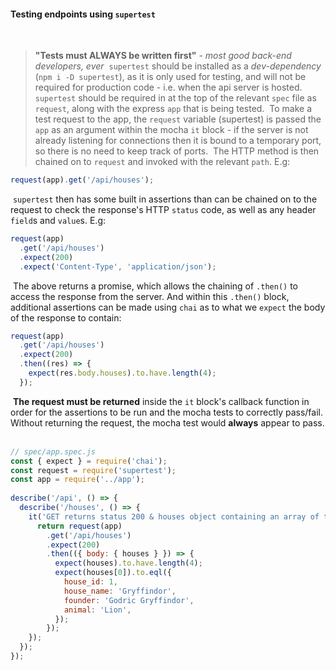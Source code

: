 #### Testing endpoints using `supertest`
​
> **"Tests must ALWAYS be written first"** - _most good back-end developers, ever_
​
`supertest` should be installed as a _dev-dependency_ (`npm i -D supertest`), as it is only used for testing, and will not be required for production code - i.e. when the api server is hosted.
​
`supertest` should be required in at the top of the relevant `spec` file as `request`, along with the express `app` that is being tested.
​
To make a test request to the app, the `request` variable (supertest) is passed the `app` as an argument within the mocha `it` block - if the server is not already listening for connections then it is bound to a temporary port, so there is no need to keep track of ports.
​
The HTTP method is then chained on to `request` and invoked with the relevant `path`. E.g:
​
```js
request(app).get('/api/houses');
```
​
`supertest` then has some built in assertions than can be chained on to the request to check the response's HTTP `status` code, as well as any header `field`s and `value`s. E.g:
​
```js
request(app)
  .get('/api/houses')
  .expect(200)
  .expect('Content-Type', 'application/json');
```
​
The above returns a promise, which allows the chaining of `.then()` to access the response from the server. And within this `.then()` block, additional assertions can be made using `chai` as to what we `expect` the body of the response to contain:
​
```js
request(app)
  .get('/api/houses')
  .expect(200)
  .then((res) => {
    expect(res.body.houses).to.have.length(4);
  });
```
​
**The request must be returned** inside the `it` block's callback function in order for the assertions to be run and the mocha tests to correctly pass/fail.
​
Without returning the request, the mocha test would **always** appear to pass.
​
```js
// spec/app.spec.js
const { expect } = require('chai');
const request = require('supertest');
const app = require('../app');
​
describe('/api', () => {
  describe('/houses', () => {
    it('GET returns status 200 & houses object containing an array of the houses', () => {
      return request(app)
        .get('/api/houses')
        .expect(200)
        .then(({ body: { houses } }) => {
          expect(houses).to.have.length(4);
          expect(houses[0]).to.eql({
            house_id: 1,
            house_name: 'Gryffindor',
            founder: 'Godric Gryffindor',
            animal: 'Lion',
          });
        });
    });
  });
});
```